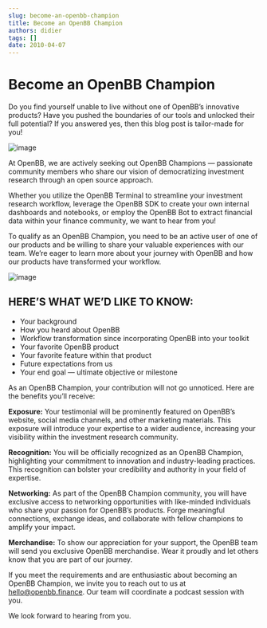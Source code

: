 ```yaml
---
slug: become-an-openbb-champion
title: Become an OpenBB Champion
authors: didier
tags: []
date: 2010-04-07
---
```


# Become an OpenBB Champion

Do you find yourself unable to live without one of OpenBB’s innovative products? Have you pushed the boundaries of our tools and unlocked their full potential? If you answered yes, then this blog post is tailor-made for you!

![image](https://github.com/Meg1211/my-website/assets/88618738/2846370c-0bf8-4694-98e8-90a5c291fa64)

At OpenBB, we are actively seeking out OpenBB Champions — passionate community members who share our vision of democratizing investment research through an open source approach.

Whether you utilize the OpenBB Terminal to streamline your investment research workflow, leverage the OpenBB SDK to create your own internal dashboards and notebooks, or employ the OpenBB Bot to extract financial data within your finance community, we want to hear from you!

To qualify as an OpenBB Champion, you need to be an active user of one of our products and be willing to share your valuable experiences with our team. We’re eager to learn more about your journey with OpenBB and how our products have transformed your workflow.

![image](https://github.com/Meg1211/my-website/assets/88618738/52456ea1-4455-45d9-86cb-4d31fb973c39)

## HERE’S WHAT WE’D LIKE TO KNOW:

- Your background
- How you heard about OpenBB
- Workflow transformation since incorporating OpenBB into your toolkit
- Your favorite OpenBB product
- Your favorite feature within that product
- Future expectations from us
- Your end goal — ultimate objective or milestone

As an OpenBB Champion, your contribution will not go unnoticed. Here are the benefits you’ll receive:

**Exposure:** Your testimonial will be prominently featured on OpenBB’s website, social media channels, and other marketing materials. This exposure will introduce your expertise to a wider audience, increasing your visibility within the investment research community.

**Recognition:** You will be officially recognized as an OpenBB Champion, highlighting your commitment to innovation and industry-leading practices. This recognition can bolster your credibility and authority in your field of expertise.

**Networking:** As part of the OpenBB Champion community, you will have exclusive access to networking opportunities with like-minded individuals who share your passion for OpenBB’s products. Forge meaningful connections, exchange ideas, and collaborate with fellow champions to amplify your impact.

**Merchandise:** To show our appreciation for your support, the OpenBB team will send you exclusive OpenBB merchandise. Wear it proudly and let others know that you are part of our journey.

If you meet the requirements and are enthusiastic about becoming an OpenBB Champion, we invite you to reach out to us at hello@openbb.finance. Our team will coordinate a podcast session with you.

We look forward to hearing from you.
